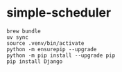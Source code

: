 # simple-scheduler

```
brew bundle
uv sync
source .venv/bin/activate
python -m ensurepip --upgrade
python -m pip install --upgrade pip
pip install Django
```
